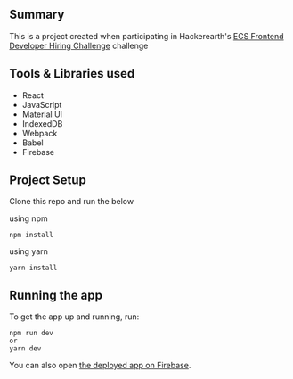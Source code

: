 ## Summary

This is a project created when participating in Hackerearth's [ECS Frontend Developer Hiring Challenge](https://assessment.hackerearth.com/challenges/hiring/ecs-frontend-developer-hiring-challenge/) challenge

## Tools & Libraries used

- React
- JavaScript
- Material UI
- IndexedDB
- Webpack
- Babel
- Firebase

## Project Setup

Clone this repo and run the below

using npm

```
npm install
```

using yarn

```
yarn install
```

## Running the app

To get the app up and running, run:

```shell
npm run dev
or
yarn dev
```

You can also open
[the deployed app on Firebase](https://ecs-bookrepo.web.app/).
